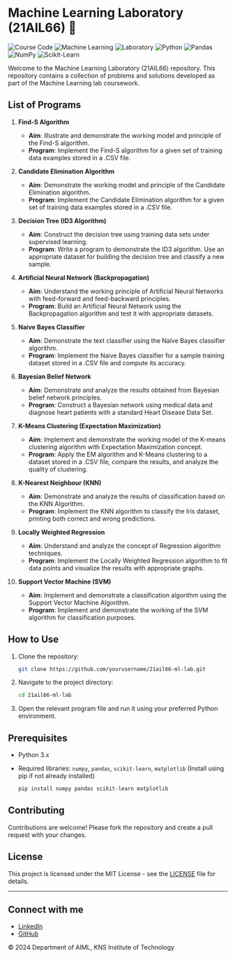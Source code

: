 # Machine Learning Laboratory (21AIL66) 🌟

![Course Code](https://img.shields.io/badge/Course-21AIL66-blue)
![Machine Learning](https://img.shields.io/badge/Subject-Machine%20Learning-orange)
![Laboratory](https://img.shields.io/badge/Type-Laboratory-green)
![Python](https://img.shields.io/badge/Python-3.x-blue.svg)
![Pandas](https://img.shields.io/badge/Library-Pandas-green)
![NumPy](https://img.shields.io/badge/Library-NumPy-yellow)
![Scikit-Learn](https://img.shields.io/badge/Library-Scikit--Learn-orange)

Welcome to the Machine Learning Laboratory (21AIL66) repository. This repository contains a collection of problems and solutions developed as part of the Machine Learning lab coursework.

## List of Programs

1. **Find-S Algorithm**
   - **Aim**: Illustrate and demonstrate the working model and principle of the Find-S algorithm.
   - **Program**: Implement the Find-S algorithm for a given set of training data examples stored in a .CSV file.

2. **Candidate Elimination Algorithm**
   - **Aim**: Demonstrate the working model and principle of the Candidate Elimination algorithm.
   - **Program**: Implement the Candidate Elimination algorithm for a given set of training data examples stored in a .CSV file.

3. **Decision Tree (ID3 Algorithm)**
   - **Aim**: Construct the decision tree using training data sets under supervised learning.
   - **Program**: Write a program to demonstrate the ID3 algorithm. Use an appropriate dataset for building the decision tree and classify a new sample.

4. **Artificial Neural Network (Backpropagation)**
   - **Aim**: Understand the working principle of Artificial Neural Networks with feed-forward and feed-backward principles.
   - **Program**: Build an Artificial Neural Network using the Backpropagation algorithm and test it with appropriate datasets.

5. **Naive Bayes Classifier**
   - **Aim**: Demonstrate the text classifier using the Naïve Bayes classifier algorithm.
   - **Program**: Implement the Naive Bayes classifier for a sample training dataset stored in a .CSV file and compute its accuracy.

6. **Bayesian Belief Network**
   - **Aim**: Demonstrate and analyze the results obtained from Bayesian belief network principles.
   - **Program**: Construct a Bayesian network using medical data and diagnose heart patients with a standard Heart Disease Data Set.

7. **K-Means Clustering (Expectation Maximization)**
   - **Aim**: Implement and demonstrate the working model of the K-means clustering algorithm with Expectation Maximization concept.
   - **Program**: Apply the EM algorithm and K-Means clustering to a dataset stored in a .CSV file, compare the results, and analyze the quality of clustering.

8. **K-Nearest Neighbour (KNN)**
   - **Aim**: Demonstrate and analyze the results of classification based on the KNN Algorithm.
   - **Program**: Implement the KNN algorithm to classify the Iris dataset, printing both correct and wrong predictions.

9. **Locally Weighted Regression**
   - **Aim**: Understand and analyze the concept of Regression algorithm techniques.
   - **Program**: Implement the Locally Weighted Regression algorithm to fit data points and visualize the results with appropriate graphs.

10. **Support Vector Machine (SVM)**
    - **Aim**: Implement and demonstrate a classification algorithm using the Support Vector Machine Algorithm.
    - **Program**: Implement and demonstrate the working of the SVM algorithm for classification purposes.

## How to Use

1. Clone the repository:
    ```sh
    git clone https://github.com/yourusername/21ail66-ml-lab.git
    ```
2. Navigate to the project directory:
    ```sh
    cd 21ail66-ml-lab
    ```
3. Open the relevant program file and run it using your preferred Python environment.

## Prerequisites

- Python 3.x
- Required libraries: `numpy`, `pandas`, `scikit-learn`, `matplotlib` (Install using pip if not already installed)

    ```sh
    pip install numpy pandas scikit-learn matplotlib
    ```

## Contributing

Contributions are welcome! Please fork the repository and create a pull request with your changes.

## License

This project is licensed under the MIT License - see the [LICENSE](LICENSE) file for details.

---

## Connect with me
- [LinkedIn](https://www.linkedin.com/in/farhakousar16)
- [GitHub](https://github.com/FarhaKousar1601)

© 2024 Department of AIML, KNS Institute of Technology
